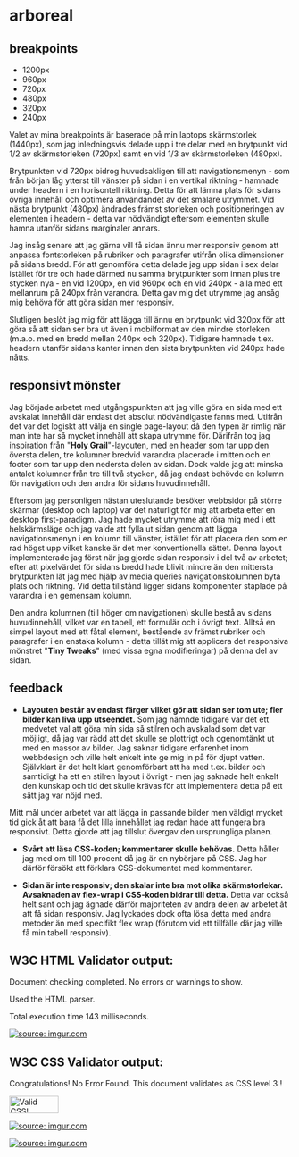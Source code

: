 # arboreal

## breakpoints

- 1200px
- 960px
- 720px
- 480px
- 320px
- 240px

Valet av mina breakpoints är baserade på min laptops skärmstorlek (1440px), som jag inledningsvis delade upp i tre delar med en brytpunkt vid 1/2 av skärmstorleken (720px) samt en vid 1/3 av skärmstorleken (480px). 

Brytpunkten vid 720px bidrog huvudsakligen till att navigationsmenyn - som från början låg ytterst till vänster på sidan i en vertikal riktning - hamnade under headern i en horisontell riktning. Detta för att lämna plats för sidans övriga innehåll och optimera användandet av det smalare utrymmet. Vid nästa brytpunkt (480px) ändrades främst storleken och positioneringen av elementen i headern - detta var nödvändigt eftersom elementen skulle hamna utanför sidans marginaler annars.

Jag insåg senare att jag gärna vill få sidan ännu mer responsiv genom att anpassa fontstorleken på rubriker och paragrafer utifrån olika dimensioner på sidans bredd. För att genomföra detta delade jag upp sidan i sex delar istället för tre och hade därmed nu samma brytpunkter som innan plus tre stycken nya - en vid 1200px, en vid 960px och en vid 240px - alla med ett mellanrum på 240px från varandra. Detta gav mig det utrymme jag ansåg mig behöva för att göra sidan mer responsiv.

Slutligen beslöt jag mig för att lägga till ännu en brytpunkt vid 320px för att göra så att sidan ser bra ut även i mobilformat av den mindre storleken (m.a.o. med en bredd mellan 240px och 320px). Tidigare hamnade t.ex. headern utanför sidans kanter innan den sista brytpunkten vid 240px hade nåtts.

## responsivt mönster

Jag började arbetet med utgångspunkten att jag ville göra en sida med ett avskalat innehåll där endast det absolut nödvändigaste fanns med. Utifrån det var det logiskt att välja en single page-layout då den typen är rimlig när man inte har så mycket innehåll att skapa utrymme för. Därifrån tog jag inspiration från "**Holy Grail**"-layouten, med en header som tar upp den översta delen, tre kolumner bredvid varandra placerade i mitten och en footer som tar upp den nedersta delen av sidan. Dock valde jag att minska antalet kolumner från tre till två stycken, då jag endast behövde en kolumn för navigation och den andra för sidans huvudinnehåll. 

Eftersom jag personligen nästan uteslutande besöker webbsidor på större skärmar (desktop och laptop) var det naturligt för mig att arbeta efter en desktop first-paradigm. Jag hade mycket utrymme att röra mig med i ett helskärmsläge och jag valde att fylla ut sidan genom att lägga navigationsmenyn i en kolumn till vänster, istället för att placera den som en rad högst upp vilket kanske är det mer konventionella sättet. Denna layout implementerade jag först när jag gjorde sidan responsiv i del två av arbetet; efter att pixelvärdet för sidans bredd hade blivit mindre än den mittersta brytpunkten lät jag med hjälp av media queries navigationskolumnen byta plats och riktning. Vid detta tillstånd ligger sidans komponenter staplade på varandra i en gemensam kolumn.

Den andra kolumnen (till höger om navigationen) skulle bestå av sidans huvudinnehåll, vilket var en tabell, ett formulär och i övrigt text. Alltså en simpel layout med ett fåtal element, bestående av främst rubriker och paragrafer i en enstaka kolumn - detta tillät mig att applicera det responsiva mönstret "**Tiny Tweaks**" (med vissa egna modifieringar) på denna del av sidan.  
## feedback

- **Layouten består av endast färger vilket gör att sidan ser tom ute; fler bilder kan liva upp utseendet.**
Som jag nämnde tidigare var det ett medvetet val att göra min sida så stilren och avskalad som det var möjligt, då jag var rädd att det skulle se plottrigt och ogenomtänkt ut med en massor av bilder. Jag saknar tidigare erfarenhet inom webbdesign och ville helt enkelt inte ge mig in på för djupt vatten. Självklart är det helt klart genomförbart att ha med t.ex. bilder och samtidigt ha ett en stilren layout i övrigt - men jag saknade helt enkelt den kunskap och tid det skulle krävas för att implementera detta på ett sätt jag var nöjd med.

Mitt mål under arbetet var att lägga in passande bilder men väldigt mycket tid gick åt att bara få det lilla innehållet jag redan hade att fungera bra responsivt. Detta gjorde att jag tillslut övergav den ursprungliga planen.

- **Svårt att läsa CSS-koden; kommentarer skulle behövas.**
Detta håller jag med om till 100 procent då jag är en nybörjare på CSS. Jag har därför försökt att förklara CSS-dokumentet med kommentarer.

- **Sidan är inte responsiv; den skalar inte bra mot olika skärmstorlekar. Avsaknaden av flex-wrap i CSS-koden bidrar till detta.**
Detta var också helt sant och jag ägnade därför majoriteten av andra delen av arbetet åt att få sidan responsiv. Jag lyckades dock ofta lösa detta med andra metoder än med specifikt flex wrap (förutom vid ett tillfälle där jag ville få min tabell responsiv).

## W3C HTML Validator output:

Document checking completed. No errors or warnings to show.

Used the HTML parser.

Total execution time 143 milliseconds.

<p>
    <a href="https://imgur.com/buZ8HV2">
        <img src="https://i.imgur.com/buZ8HV2.png" title="source: imgur.com" />
    </a>
</p>


## W3C CSS Validator output:

Congratulations! No Error Found.
This document validates as CSS level 3 !

<p>
    <a href="http://jigsaw.w3.org/css-validator/check/referer">
        <img style="border:0;width:88px;height:31px"
            src="http://jigsaw.w3.org/css-validator/images/vcss"
            alt="Valid CSS!" />
    </a>
</p>

<p>
    <a href="https://imgur.com/11kKVak">
        <img src="https://i.imgur.com/11kKVak.png" title="source: imgur.com" />
    </a>
</p>

<p>
    <a href="https://imgur.com/cvJbOtW">
        <img src="https://i.imgur.com/cvJbOtW.png" title="source: imgur.com" />
    </a>
</p>
